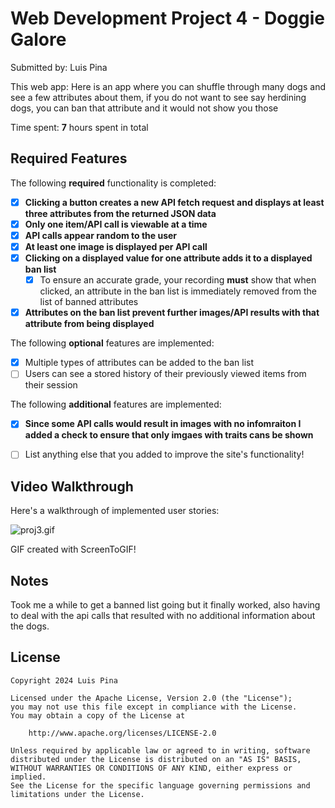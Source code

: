 # Web Development Project 4 - Doggie Galore

Submitted by: Luis Pina

This web app: Here is an app where you can shuffle through many dogs and see a few attributes about them, if you do not want to see say herdining dogs, you can ban that attribute and it would not show you those

Time spent: **7** hours spent in total

## Required Features

The following **required** functionality is completed:

- [x] **Clicking a button creates a new API fetch request and displays at least three attributes from the returned JSON data**
- [x] **Only one item/API call is viewable at a time**
- [x] **API calls appear random to the user**
- [x] **At least one image is displayed per API call**
- [x] **Clicking on a displayed value for one attribute adds it to a displayed ban list**
  - [x] To ensure an accurate grade, your recording **must** show that when clicked, an attribute in the ban list is immediately removed from the list of banned attributes
- [x] **Attributes on the ban list prevent further images/API results with that attribute from being displayed**

The following **optional** features are implemented:

- [x] Multiple types of attributes can be added to the ban list
- [ ] Users can see a stored history of their previously viewed items from their session

The following **additional** features are implemented:
- [x] **Since some API calls would result in images with no infomraiton I added a check to ensure that only imgaes with traits cans be shown**
* [ ] List anything else that you added to improve the site's functionality!
## Video Walkthrough

Here's a walkthrough of implemented user stories:

![proj3.gif]()

<!-- Replace this with whatever GIF tool you used! -->
GIF created with ScreenToGIF!  
<!-- Recommended tools:
[Kap](https://getkap.co/) for macOS
[ScreenToGif](https://www.screentogif.com/) for Windows
[peek](https://github.com/phw/peek) for Linux. -->

## Notes

Took me a while to get a banned list going but it finally worked, also having to deal with the api calls that resulted with no additional information about the dogs.

## License

    Copyright 2024 Luis Pina

    Licensed under the Apache License, Version 2.0 (the "License");
    you may not use this file except in compliance with the License.
    You may obtain a copy of the License at

        http://www.apache.org/licenses/LICENSE-2.0

    Unless required by applicable law or agreed to in writing, software
    distributed under the License is distributed on an "AS IS" BASIS,
    WITHOUT WARRANTIES OR CONDITIONS OF ANY KIND, either express or implied.
    See the License for the specific language governing permissions and
    limitations under the License.